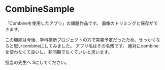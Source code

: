 # CombineSample

「Combineを使用したアプリ」の課題作品です。
画像のトリミングと保存ができます。

この機能は今後、学科横断プロジェクトの方で実装予定だったため、せっかくならと思いcombineにしてみました。
アプリ名はその名残です。
絶対にcombineを使わなくて良いし、非同期でなくていいと思います。

担当の先生へ
Sにしてください。
